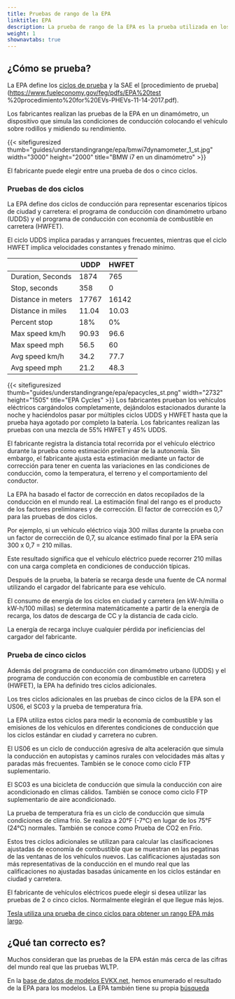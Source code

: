 ```yaml
---
title: Pruebas de rango de la EPA
linktitle: EPA
description: La prueba de rango de la EPA es la prueba utilizada en los Estados Unidos. La Agencia de Protección Ambiental de Estados Unidos define las pruebas.
weight: 1
shownavtabs: true
---
```

<!-- markdownlint-disable MD033 -->

## ¿Cómo se prueba?

La EPA define los [ciclos de prueba](https://www.fueleconomy.gov/feg/fe_test_schedules.shtml) y la SAE el [procedimiento de prueba](https://www.fueleconomy.gov/feg/pdfs/EPA%20test %20procedimiento%20for%20EVs-PHEVs-11-14-2017.pdf).

Los fabricantes realizan las pruebas de la EPA en un dinamómetro, un dispositivo que simula las condiciones de conducción colocando el vehículo sobre rodillos y midiendo su rendimiento.

{{< sitefiguresized thumb="guides/understandingrange/epa/bmwi7dynamometer_1_st.jpg" width="3000" height="2000" title="BMW i7 en un dinamómetro" >}}

El fabricante puede elegir entre una prueba de dos o cinco ciclos.

### Pruebas de dos ciclos

La EPA define dos ciclos de conducción para representar escenarios típicos de ciudad y carretera: el programa de conducción con dinamómetro urbano (UDDS) y el programa de conducción con economía de combustible en carretera (HWFET).

El ciclo UDDS implica paradas y arranques frecuentes, mientras que el ciclo HWFET implica velocidades constantes y frenado mínimo.
<table class="table">
    <thead>
    <tr>
    <th>
    </th>
    <th>
        UDDP
    </th>
    <th>
        HWFET
    </th>
    </thead>
    <tbody>
        <tr>
            <td>Duration, Seconds</td>
            <td>1874</td>
            <td>765</td>
        </tr>
        <tr>
            <td>Stop, seconds</td>
            <td>358</td>
            <td>0</td>
        </tr>
        <tr>
            <td>Distance in meters</td>
            <td>17767</td>
            <td>16142</td>
        </tr>
        <tr>
            <td>Distance in miles</td>
            <td>11.04</td>
            <td>10.03</td>
        </tr>
        <tr>
            <td>Percent stop</td>
            <td>18%</td>
            <td>0%</td>
        </tr>
        <tr>
            <td>Max speed km/h</td>
            <td>90.93</td>
            <td>96.6</td>
        </tr>
        <tr>
            <td>Max speed mph</td>
            <td>56.5</td>
            <td>60</td>
        </tr>
        <tr>
            <td>Avg speed km/h</td>
            <td>34.2</td>
            <td>77.7</td>
        </tr>
        <tr>
            <td>Avg speed mph</td>
            <td>21.2</td>
            <td>48.3</td>
        </tr>
    </tbody>
</table>

{{< sitefiguresized thumb="guides/understandingrange/epa/epacycles_st.png" width="2732" height="1505" title="EPA Cycles" >}}
Los fabricantes prueban los vehículos eléctricos cargándolos completamente, dejándolos estacionados durante la noche y haciéndolos pasar por múltiples ciclos UDDS y HWFET hasta que la prueba haya agotado por completo la batería. Los fabricantes realizan las pruebas con una mezcla de 55% HWFET y 45% UDDS.

El fabricante registra la distancia total recorrida por el vehículo eléctrico durante la prueba como estimación preliminar de la autonomía. Sin embargo, el fabricante ajusta esta estimación mediante un factor de corrección para tener en cuenta las variaciones en las condiciones de conducción, como la temperatura, el terreno y el comportamiento del conductor.

La EPA ha basado el factor de corrección en datos recopilados de la conducción en el mundo real. La estimación final del rango es el producto de los factores preliminares y de corrección. El factor de corrección es 0,7 para las pruebas de dos ciclos.

Por ejemplo, si un vehículo eléctrico viaja 300 millas durante la prueba con un factor de corrección de 0,7, su alcance estimado final por la EPA sería 300 x 0,7 = 210 millas.

Este resultado significa que el vehículo eléctrico puede recorrer 210 millas con una carga completa en condiciones de conducción típicas.

Después de la prueba, la batería se recarga desde una fuente de CA normal utilizando el cargador del fabricante para ese vehículo.

El consumo de energía de los ciclos en ciudad y carretera (en kW-h/milla o kW-h/100 millas) se determina matemáticamente a partir de la energía de recarga, los datos de descarga de CC y la distancia de cada ciclo.

La energía de recarga incluye cualquier pérdida por ineficiencias del cargador del fabricante.

### Prueba de cinco ciclos

Además del programa de conducción con dinamómetro urbano (UDDS) y el programa de conducción con economía de combustible en carretera (HWFET), la EPA ha definido tres ciclos adicionales.

Los tres ciclos adicionales en las pruebas de cinco ciclos de la EPA son el US06, el SC03 y la prueba de temperatura fría.

La EPA utiliza estos ciclos para medir la economía de combustible y las emisiones de los vehículos en diferentes condiciones de conducción que los ciclos estándar en ciudad y carretera no cubren.

El US06 es un ciclo de conducción agresiva de alta aceleración que simula la conducción en autopistas y caminos rurales con velocidades más altas y paradas más frecuentes. También se le conoce como ciclo FTP suplementario.

El SC03 es una bicicleta de conducción que simula la conducción con aire acondicionado en climas cálidos. También se conoce como ciclo FTP suplementario de aire acondicionado.

La prueba de temperatura fría es un ciclo de conducción que simula condiciones de clima frío. Se realiza a 20°F (-7°C) en lugar de los 75°F (24°C) normales. También se conoce como Prueba de CO2 en Frío.

Estos tres ciclos adicionales se utilizan para calcular las clasificaciones ajustadas de economía de combustible que se muestran en las pegatinas de las ventanas de los vehículos nuevos. Las calificaciones ajustadas son más representativas de la conducción en el mundo real que las calificaciones no ajustadas basadas únicamente en los ciclos estándar en ciudad y carretera.

El fabricante de vehículos eléctricos puede elegir si desea utilizar las pruebas de 2 o cinco ciclos. Normalmente elegirán el que llegue más lejos.

[Tesla utiliza una prueba de cinco ciclos para obtener un rango EPA más largo](https://www.caranddriver.com/features/a33824052/adjustment-factor-tesla-uses-for-big-epa-range-numbers/).

## ¿Qué tan correcto es?

Muchos consideran que las pruebas de la EPA están más cerca de las cifras del mundo real que las pruebas WLTP.

En la [base de datos de modelos EVKX.net](/evsearch), hemos enumerado el resultado de la EPA para los modelos. La EPA también tiene su propia [búsqueda](https://www.fueleconomy.gov/feg/PowerSearch.do?action=PowerSearch&year1=2021&year2=2023&minmsrpsel=0&maxmsrpsel=0&city=0&highway=0&combined=0&cbftelectricity=Electricity&YearSel=2021-2023&MakeSel=&MarClassSel=&FuelTypeSel=Electricidad&VehTypeSel=&TranySel=&DriveTypeSel=&CylindersSel=&MpgSel=000&sortBy=Comb&Units=&url=SearchServlet&opt=new&minmsrp=0&maxmsrp=0&minmpg=0&maxmpg=0&sCharge=&tCharge=&startstop=&cylDeact=&rowLimit=200)